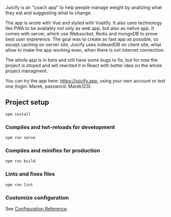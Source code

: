 Juicify is an "coach app" to help people manage weight by analizing what they eat and suggesting what to change.

The app is wrote with Vue and styled with Vuetify. It also uses technology like PWA to be availably not only as web app, but also as native app. It comes with server, which use Websocket, Redis and mongoDB to prove best user expierence. The goal was to create as fast app as possible, so except caching on server site, Juicify uses indexedDB on client site, what allow to make the app working even, when there is not internet connection.

The whole app is in beta and still have some bugs to fix, but for now the project is stoped and will rewrited it in React with better idea on the whole project managment.

You can try the app here: https://juicify.app, using your own account or test one (login: Marek, password: Marek123).

## Project setup
```
npm install
```

### Compiles and hot-reloads for development
```
npm run serve
```

### Compiles and minifies for production
```
npm run build
```

### Lints and fixes files
```
npm run lint
```

### Customize configuration
See [Configuration Reference](https://cli.vuejs.org/config/).
